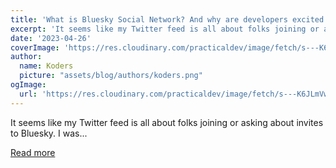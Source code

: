 ```yaml
---
title: 'What is Bluesky Social Network? And why are developers excited about it?'
excerpt: 'It seems like my Twitter feed is all about folks joining or asking about invites to Bluesky. I was...'
date: '2023-04-26'
coverImage: 'https://res.cloudinary.com/practicaldev/image/fetch/s---K6JLmVw--/c_imagga_scale,f_auto,fl_progressive,h_420,q_auto,w_1000/https://dev-to-uploads.s3.amazonaws.com/uploads/articles/3btym321krav1qx5qyfu.png'
author:
  name: Koders
  picture: "assets/blog/authors/koders.png"
ogImage:
  url: 'https://res.cloudinary.com/practicaldev/image/fetch/s---K6JLmVw--/c_imagga_scale,f_auto,fl_progressive,h_420,q_auto,w_1000/https://dev-to-uploads.s3.amazonaws.com/uploads/articles/3btym321krav1qx5qyfu.png'
---
```


It seems like my Twitter feed is all about folks joining or asking about invites to Bluesky. I was...

[Read more](https://dev.to/opensauced/what-is-bluesky-social-network-and-why-are-developers-excited-about-it-i0f)

